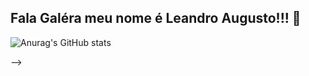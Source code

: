 ## Fala Galéra meu nome é Leandro Augusto!!! 👋

![Anurag's GitHub stats](https://github-readme-stats.vercel.app/api?username=anuraghazra&theme=dark&show_icons=true)

-->
